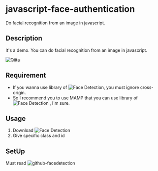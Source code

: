 # javascript-face-authentication
Do facial recognition from an image in javascript.

## Description
It's a demo.
You can do facial recognition from an image in javascript.

![Qiita](http://qiita.com/HiromuTsuruta/items/6d3ad3c5d8ce81939c10)

## Requirement
- If you wanna use library of ![Face Detection](http://facedetection.jaysalvat.com/), you must ignore cross-origin.
- So I recommend you to use MAMP that you can use library of ![Face Detection](http://facedetection.jaysalvat.com/) , I'm sure.

## Usage

1. Download ![Face Detection](http://facedetection.jaysalvat.com/)
2. Give specific class and id

## SetUp

Must read ![github-facedetection](https://github.com/jaysalvat/jquery.facedetection)
